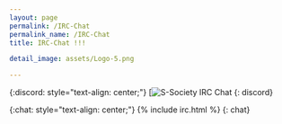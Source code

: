 ```yaml
---
layout: page
permalink: /IRC-Chat
permalink_name: /IRC-Chat
title: IRC-Chat !!!

detail_image: assets/Logo-5.png

---
```


{:discord: style="text-align: center;"}
[![S-Society IRC Chat](irc://irc.geekshed.net/S-Society)
{: discord}

{:chat: style="text-align: center;"}
{% include irc.html %}
{: chat}